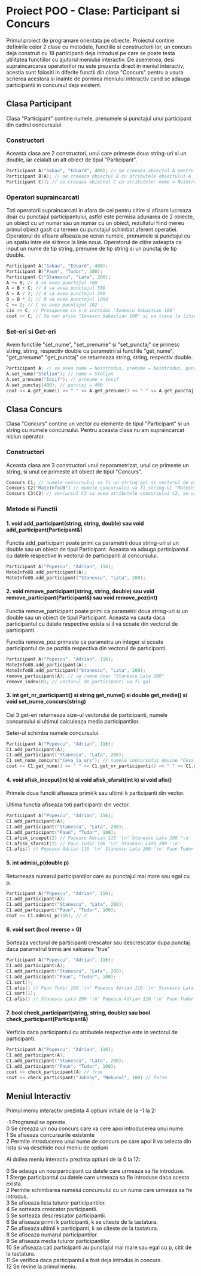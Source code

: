 # Proiect POO - Clase: Participant si Concurs 

Primul proiect de programare orientata pe obiecte. Proiectul contine definirile celor 2 clase cu metodele, functiile si constructorii lor, un concurs  deja construit cu 18 participanti deja introdusi pe care se poate testa utilitatea functiilor cu ajutorul meniului interactiv. De asemenea, desi supraincarcarea operatorilor nu este prezenta direct in meniul interactiv, acestia sunt folositi in diferite functii din clasa "Concurs" pentru a usura scrierea acestora si inainte de pornirea meniului interactiv cand se adauga participantii in concursul deja existent.

## Clasa Participant 

Clasa "Participant" contine numele, prenumele si punctajul unui participant din cadrul concursului. 

### Constructori

Aceasta clasa are 2 constructori, unul care primeste doua string-uri si un double, iar celalalt un alt obiect de tipul "Participant".

```C++
Participant A("Sabau", "Eduard", 400); // se creeaza obiectul A pentru care numele va fi Sabau, prenumele Eduard, iar punctajul 400
Participant B(A); // se creeaza obiectul B cu atributele obiectului A
Participant C(); // se creeaza obiectul C cu atributele: nume = Neintrodus, prenume = Neintrodus, punctaj = 0)
```

### Operatori supraincarcati

Toti operatorii supraincarcati in afara de cei pentru citire si afisare lucreaza doar cu punctajul participantului, astfel este permisa adunarea de 2 obiecte, un obiect cu un numar sau un numar cu un obiect, rezultatul fiind mereu primul obiect gasit ca termen cu punctajul schimbat aferent operatiei. Operatorul de afisare afiseaza pe ecran numele, prenumele si punctajul cu un spatiu intre ele si trece la linie noua. Operatorul de citire asteapta ca input un nume de tip string, prenume de tip string si un punctaj de tip double.

```C++
Participant A("Sabau", "Eduard", 400);
Participant B("Paun", "Tudor", 380);
Participant C("Stanescu", "Lata", 200);
A += B; // A va avea punctajul 780
A = B + C; // A va avea punctajul 580
A = A / 2; // A va avea punctajul 290
B = B * 2; // B va avea punctajul 1060
C += 2; // C va avea pucntajul 202
cin >> C; // Presupunem ca s-a introdus "Ionescu Sebastian 100"
cout << C; // Se vor afisa "Ionescu Sebastian 100" si va trece la linie noua dupa
```

### Set-eri si Get-eri

Avem functiile "set_nume", "set_prenume" si "set_punctaj" ce primesc string, string, respectiv double ca parametrii si functiile "get_nume", "get_prenume" "get_punctaj" ce returneaza string, string, respectiv double.

```C++
Participant A; // va avea nume = Neintrodus, prenume = Neintrodus, punctaj = 0
A.set_nume("Stelian"); // nume = Stelian
A.set_prenume("Iosif"); // prneume = Iosif
A.set_punctaj(400); // punctaj = 400
cout << A.get_nume() << " " << A.get_prenume() << " " << A.get_punctaj <<'\n'; // va afisa "Stelian Iosif 400" si va trece la linie noua
```

## Clasa Concurs

Clasa "Concurs" contine un vector cu elemente de tipul "Participant" si un string cu numele concursului. Pentru aceasta clasa nu am supraincarcat niciun operator.

### Constructori 

Aceasta clasa are 3 constructori unul neparametrizat, unul ce primeste un string, si unul ce primeste alt obiect de tipul "Concurs".

```C++
Concurs C1; // numele concursului va fi un string gol si vectorul de participanti va fi gol
Concurs C2("MateInfoUB") // numele concursului va fi string-ul "MateInfoUB" iar vectorul de participanti va fi gol
Concurs C3(C2) // concursul C3 va avea atributele concursului C2, se va copia doar numele in acest caz
```

### Metode si Functii

#### 1. void add_participant(string, string, double) sau void add_participant(Participant&)

Functia add_participant poate primi ca parametrii doua string-uri si un double sau un obiect de tipul Participant. Aceasta va adauga participantul cu datele respective in vectorul de participanti al concursului.

```C++
Participant A("Popescu", "Adrian", 116);
MateInfoUB.add_participant(A); 
MateInfoUB.add_participant("Stanescu", "Lata", 200);
```

#### 2. void remove_participant(string, string, double) sau  void remove_participant(Participant&) sau void remove_poz(int)

Functia remove_participant poate primi ca parametrii doua string-uri si un double sau un obiect de tipul Participant. Aceasta va cauta daca participantul cu datele respective exista si il va scoate din vectorul de participanti.

Functia remove_poz primeste ca parametru un integer si scoate participantul de pe pozitia respectiva din vectorul de participanti.

```C++
Participant A("Popescu", "Adrian", 116);
MateInfoUB.add_participant(A); 
MateInfoUB.add_participant("Stanescu", "Lata", 200);
remove_participant(A); // va ramne doar "Stanescu Lata 200"
remove_index(0); // vectorul de participanti va fi gol
```

#### 3. int get_nr_participanti() si string get_nume() si double get_medie() si void set_nume_concurs(string) 

Cei 3 get-eri returneaza size-ul vectorului de participanti, numele concursului si ultimul calculeaza media participantilor.

Seter-ul schimba numele concursului.

```C++
Participant A("Popescu", "Adrian", 116);
C1.add_participant(A); 
C1.add_participant("Stanescu", "Lata", 200);
C1.set_nume_concurs("Ceva_la_urs"); // numele concursului devine "Ceva_la_urs"
cout << C1.get_nume() << " " << C1.get_nr_participanti() << " " << C1.get_medie(); // Ceva_la_urs 2 158
```

#### 4. void afisk_inceput(int k) si void afisk_sfarsit(int k) si void afis()

Primele doua functii afiseaza primii k sau ultimii k participanti din vector.

Ultima functia afiseaza toti participantii din vector.

```C++
Participant A("Popescu", "Adrian", 116);
C1.add_participant(A); 
C1.add_participant("Stanescu", "Lata", 200);
C1.add_participant("Paun", "Tudor", 100);
C1.afisk_inceput(2) // Popescu Adrian 116 '\n' Stanescu Lata 200 '\n'
C1.afisk_sfarsit(2) // Paun Tudor 100 '\n' Stanescu Lata 200 '\n'
C1.afis() // Popescu Adrian 116 '\n' Stanescu Lata 200 '\n' Paun Tudor 100 '\n'
```

#### 5. int admisi_p(double p)

Returneaza numarul participantilor care au punctajul mai mare sau egal cu p.

```C++
Participant A("Popescu", "Adrian", 116);
C1.add_participant(A); 
C1.add_participant("Stanescu", "Lata", 200);
C1.add_participant("Paun", "Tudor", 100);
cout << C1.admisi_p(116); // 2
```

#### 6. void sort (bool reverse = 0)

Sorteaza vectorul de participanti crescator sau descrescator dupa punctaj daca parametrul trimis are valoarea "true"

```C++
Participant A("Popescu", "Adrian", 116);
C1.add_participant(A); 
C1.add_participant("Stanescu", "Lata", 200);
C1.add_participant("Paun", "Tudor", 100);
C1.sort();
C1.afis() // Paun Tudor 100 '\n' Popescu Adrian 116 '\n' Stanescu Lata 200 '\n'
C1.sort(1);
C1.afis() // Stanescu Lata 200 '\n' Popescu Adrian 116 '\n' Paun Tudor 100 '\n'
```

#### 7. bool check_participant(string, string, double) sau bool check_participant(Participant&)

Verficia daca participantul cu atributele respective este in vectorul de participanti.

```C++
Participant A("Popescu", "Adrian", 116);
C1.add_participant(A); 
C1.add_participant("Stanescu", "Lata", 200);
C1.add_participant("Paun", "Tudor", 100);
cout << check_participant(A) // true
cout << check_participant("Johnny", "Nebunul", 100) // false
```

## Meniul Interactiv 

Primul meniu interactiv prezinta 4 optiuni initiale de la -1 la 2: </br>

-1 Programul se opreste. </br>
0 Se creeaza un nou concurs care va cere apoi introducerea unui nume. </br>
1 Se afiseaza concursurile existente </br>
2 Permite introducerea unui nume de concurs pe care apoi il va selecta din lista si va deschide noul meniu de optiuni </br>

Al doilea meniu interactiv prezinta optiuni de la 0 la 12: </br>

0 Se adauga un nou participant cu datele care urmeaza sa fie introduse. </br>
1 Sterge participantul cu datele care urmeaza sa fie introduse daca acesta exista. </br>
2 Permite schimbarea numelui concursului cu un nume care urmeaza sa fie introdus. </br>
3 Se afiseaza lista tuturor participantilor. </br>
4 Se sorteaza crescator participantii. </br>
5 Se sorteaza descrescator participantii. </br>
6 Se afiseaza primii k participanti, k se citeste de la tastatura. </br>
7 Se afiseaza ultimii k participanti, k se citeste de la tastatura. </br>
8 Se afiseaza numarul participantilor. </br>
9 Se afiseaza media tuturor participantilor </br>
10 Se afiseaza cati participanti au punctajul mai mare sau egal cu p, citit de la tastatura. </br>
11 Se verifica daca participantul a fost deja introdus in concurs. </br>
12 Se revine la primul meniu. </br>